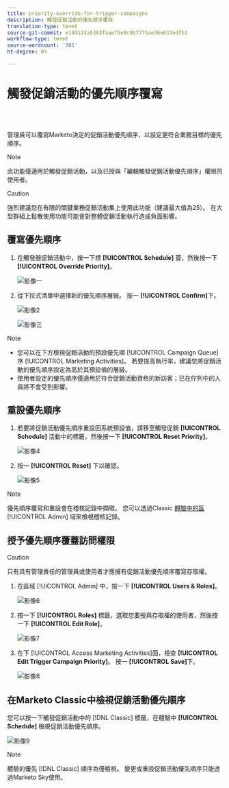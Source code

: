 ```yaml
---
title: priority-override-for-trigger-campaigns
description: 觸發促銷活動的優先順序覆寫
translation-type: tm+mt
source-git-commit: e149133a5383faaef5e9c9b7775ae36e633ed7b1
workflow-type: tm+mt
source-wordcount: '301'
ht-degree: 0%

---
```



# 觸發促銷活動的優先順序覆寫

<br> 

管理員可以覆寫Marketo決定的促銷活動優先順序，以設定更符合業務目標的優先順序。

>[!NOTE]
>
>此功能僅適用於觸發促銷活動，以及已授與「編輯觸發促銷活動優先順序」權限的使用者。

>[!CAUTION]
>
>強烈建議您在有限的關鍵業務促銷活動集上使用此功能（建議最大值為25）。 在大型群組上鬆散使用功能可能會對整體促銷活動執行造成負面影響。

## 覆寫優先順序

1. 在觸發器促銷活動中，按一下標 **[!UICONTROL Schedule]** 簽，然後按一下 **[!UICONTROL Override Priority]**。

   ![影像一](/help/sky/assets/smart-campaigns/priority-override-for-trigger-campaigns/priority-override-for-trigger-campaigns-1.png)

1. 從下拉式清單中選擇新的優先順序層級。 按一 **[!UICONTROL Confirm]**&#x200B;下。

   ![影像2](/help/sky/assets/smart-campaigns/priority-override-for-trigger-campaigns/priority-override-for-trigger-campaigns-2.png)

   ![影像三](/help/sky/assets/smart-campaigns/priority-override-for-trigger-campaigns/priority-override-for-trigger-campaigns-3.png)

>[!NOTE]
>
>* 您可以在下方檢視促銷活動的預設優先順 [!UICONTROL Campaign Queue] 序 [!UICONTROL Marketing Activities]。 若要提高執行率，建議您將促銷活動的優先順序設定為高於其預設值的層級。
>* 使用者設定的優先順序僅適用於符合促銷活動資格的新訪客；已在佇列中的人員將不會受到影響。


## 重設優先順序

1. 若要將促銷活動優先順序重設回系統預設值，請移至觸發促銷 **[!UICONTROL Schedule]** 活動中的標籤，然後按一下 **[!UICONTROL Reset Priority]**。

   ![影像4](/help/sky/assets/smart-campaigns/priority-override-for-trigger-campaigns/priority-override-for-trigger-campaigns-4.png)

1. 按一 **[!UICONTROL Reset]** 下以確認。

   ![影像5](/help/sky/assets/smart-campaigns/priority-override-for-trigger-campaigns/priority-override-for-trigger-campaigns-5.png)

>[!NOTE]
>
>優先順序覆寫和重設會在稽核記錄中擷取。 您可以透過Classic [體驗中的區](https://docs.marketo.com/x/GZ2t)[!UICONTROL Admin] 域來檢視稽核記錄。

## 授予優先順序覆蓋訪問權限

>[!CAUTION]
>
>只有具有管理責任的管理員或使用者才應擁有促銷活動優先順序覆寫存取權。

1. 在區域 [!UICONTROL Admin] 中，按一下 **[!UICONTROL Users & Roles]**。

   ![影像6](/help/sky/assets/smart-campaigns/priority-override-for-trigger-campaigns/priority-override-for-trigger-campaigns-6.png)

1. 按一下 **[!UICONTROL Roles]** 標籤，選取您要授與存取權的使用者，然後按一下 **[!UICONTROL Edit Role]**。

   ![影像7](/help/sky/assets/smart-campaigns/priority-override-for-trigger-campaigns/priority-override-for-trigger-campaigns-7.png)

1. 在下 [!UICONTROL Access Marketing Activities]面，檢查 **[!UICONTROL Edit Trigger Campaign Priority]**。 按一 **[!UICONTROL Save]**&#x200B;下。

   ![影像8](/help/sky/assets/smart-campaigns/priority-override-for-trigger-campaigns/priority-override-for-trigger-campaigns-8.png)

## 在Marketo Classic中檢視促銷活動優先順序

您可以按一下觸發促銷活動中的 [!DNL Classic] 標籤，在體驗中 **[!UICONTROL Schedule]** 檢視促銷活動優先順序。

![影像9](/help/sky/assets/smart-campaigns/priority-override-for-trigger-campaigns/priority-override-for-trigger-campaigns-9.png)

>[!NOTE]
>
>體驗的優先 [!DNL Classic] 順序為僅檢視。 變更或重設促銷活動優先順序只能透過Marketo Sky使用。
